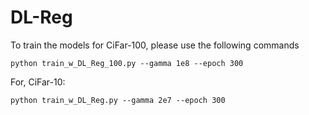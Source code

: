 # DL-Reg

To train the models for CiFar-100, please use the following commands

`python train_w_DL_Reg_100.py --gamma 1e8 --epoch 300`

For, CiFar-10:

`python train_w_DL_Reg.py --gamma 2e7 --epoch 300`
